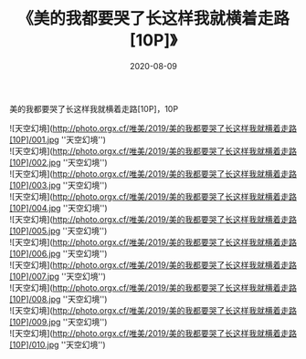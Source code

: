 ﻿---
layout: post
title:  《美的我都要哭了长这样我就横着走路[10P]》
date:   2020-08-09
img: http://photo.orgx.cf/唯美/2019/美的我都要哭了长这样我就横着走路[10P]/000.jpg
tags: [美女, 清纯, 唯美]
---

美的我都要哭了长这样我就横着走路[10P]，10P



![天空幻境](http://photo.orgx.cf/唯美/2019/美的我都要哭了长这样我就横着走路[10P]/001.jpg ''天空幻境'') <br>
![天空幻境](http://photo.orgx.cf/唯美/2019/美的我都要哭了长这样我就横着走路[10P]/002.jpg ''天空幻境'') <br>
![天空幻境](http://photo.orgx.cf/唯美/2019/美的我都要哭了长这样我就横着走路[10P]/003.jpg ''天空幻境'') <br>
![天空幻境](http://photo.orgx.cf/唯美/2019/美的我都要哭了长这样我就横着走路[10P]/004.jpg ''天空幻境'') <br>
![天空幻境](http://photo.orgx.cf/唯美/2019/美的我都要哭了长这样我就横着走路[10P]/005.jpg ''天空幻境'') <br>
![天空幻境](http://photo.orgx.cf/唯美/2019/美的我都要哭了长这样我就横着走路[10P]/006.jpg ''天空幻境'') <br>
![天空幻境](http://photo.orgx.cf/唯美/2019/美的我都要哭了长这样我就横着走路[10P]/007.jpg ''天空幻境'') <br>
![天空幻境](http://photo.orgx.cf/唯美/2019/美的我都要哭了长这样我就横着走路[10P]/008.jpg ''天空幻境'') <br>
![天空幻境](http://photo.orgx.cf/唯美/2019/美的我都要哭了长这样我就横着走路[10P]/009.jpg ''天空幻境'') <br>
![天空幻境](http://photo.orgx.cf/唯美/2019/美的我都要哭了长这样我就横着走路[10P]/010.jpg ''天空幻境'') <br>